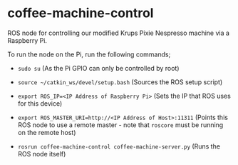 coffee-machine-control
======================

ROS node for controlling our modified Krups Pixie Nespresso machine via a Raspberry Pi.

To run the node on the Pi, run the following commands;

- `sudo su` (As the Pi GPIO can only be controlled by root)

- `source ~/catkin_ws/devel/setup.bash` (Sources the ROS setup script)

- `export ROS_IP=<IP Address of Raspberry Pi>` (Sets the IP that ROS uses for this device)

- `export ROS_MASTER_URI=http://<IP Address of Host>:11311` (Points this ROS node to use a remote master - note that `roscore` must be running on the remote host)

- `rosrun coffee-machine-control coffee-machine-server.py` (Runs the ROS node itself)

